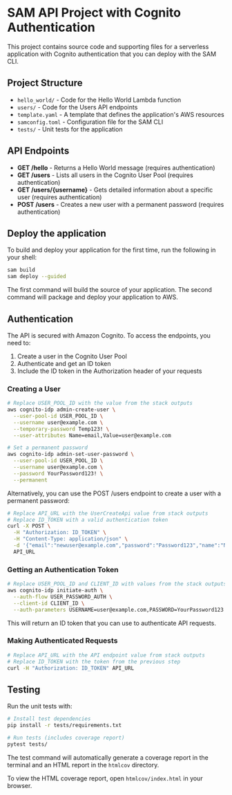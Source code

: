 # SAM API Project with Cognito Authentication

This project contains source code and supporting files for a serverless application with Cognito authentication that you can deploy with the SAM CLI.

## Project Structure

- `hello_world/` - Code for the Hello World Lambda function
- `users/` - Code for the Users API endpoints
- `template.yaml` - A template that defines the application's AWS resources
- `samconfig.toml` - Configuration file for the SAM CLI
- `tests/` - Unit tests for the application

## API Endpoints

- **GET /hello** - Returns a Hello World message (requires authentication)
- **GET /users** - Lists all users in the Cognito User Pool (requires authentication)
- **GET /users/{username}** - Gets detailed information about a specific user (requires authentication)
- **POST /users** - Creates a new user with a permanent password (requires authentication)

## Deploy the application

To build and deploy your application for the first time, run the following in your shell:

```bash
sam build
sam deploy --guided
```

The first command will build the source of your application. The second command will package and deploy your application to AWS.

## Authentication

The API is secured with Amazon Cognito. To access the endpoints, you need to:

1. Create a user in the Cognito User Pool
2. Authenticate and get an ID token
3. Include the ID token in the Authorization header of your requests

### Creating a User

```bash
# Replace USER_POOL_ID with the value from the stack outputs
aws cognito-idp admin-create-user \
  --user-pool-id USER_POOL_ID \
  --username user@example.com \
  --temporary-password Temp123! \
  --user-attributes Name=email,Value=user@example.com

# Set a permanent password
aws cognito-idp admin-set-user-password \
  --user-pool-id USER_POOL_ID \
  --username user@example.com \
  --password YourPassword123! \
  --permanent
```

Alternatively, you can use the POST /users endpoint to create a user with a permanent password:

```bash
# Replace API_URL with the UserCreateApi value from stack outputs
# Replace ID_TOKEN with a valid authentication token
curl -X POST \
  -H "Authorization: ID_TOKEN" \
  -H "Content-Type: application/json" \
  -d '{"email":"newuser@example.com","password":"Password123","name":"New User"}' \
  API_URL
```

### Getting an Authentication Token

```bash
# Replace USER_POOL_ID and CLIENT_ID with values from the stack outputs
aws cognito-idp initiate-auth \
  --auth-flow USER_PASSWORD_AUTH \
  --client-id CLIENT_ID \
  --auth-parameters USERNAME=user@example.com,PASSWORD=YourPassword123!
```

This will return an ID token that you can use to authenticate API requests.

### Making Authenticated Requests

```bash
# Replace API_URL with the API endpoint value from stack outputs
# Replace ID_TOKEN with the token from the previous step
curl -H "Authorization: ID_TOKEN" API_URL
```

## Testing

Run the unit tests with:

```bash
# Install test dependencies
pip install -r tests/requirements.txt

# Run tests (includes coverage report)
pytest tests/
```

The test command will automatically generate a coverage report in the terminal and an HTML report in the `htmlcov` directory.

To view the HTML coverage report, open `htmlcov/index.html` in your browser.